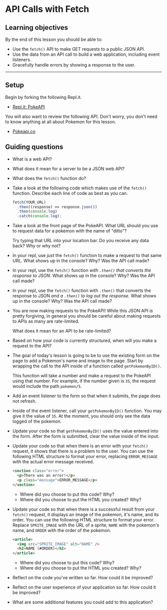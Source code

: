 # API Calls with Fetch

## Learning objectives

By the end of this lesson you should be able to:

- Use the `fetch()` API to make GET requests to a public JSON API.
- Use the data from an API call to build a web application, including event listeners.
- Gracefully handle errors by showing a response to the user.

---

## Setup

Begin by forking the following Repl.it.

- [Repl.it: PokeAPI](https://replit.com/@Pursuit/API-Calls-PokeAPI)

You will also want to review the following API. Don't worry, you don't need to know anything at all about Pokemon for this lesson.

- [Pokeapi.co](https://pokeapi.co/)

## Guiding questions

- What is a web API?

- What does it mean for a server to be a JSON web API?

- What does the `fetch()` function do?

- Take a look at the following code which makes use of the `fetch()` function. Describe each line of code as best as you can.

  ```js
  fetch(YOUR_URL)
    .then((response) => response.json())
    .then(console.log)
    .catch(console.log);
  ```

- Take a look at the front page of the PokeAPI. What URL should you use to request data for a pokemon with the name of "ditto"?

  Try typing that URL into your location bar. Do you receive any data back? Why or why not?

- In your repl, use _just_ the `fetch()` function to make a request to that same URL. What shows up in the console? Why? Was the API call made?

- In your repl, use the `fetch()` function _with `.then()` that converts the response to JSON._ What shows up in the console? Why? Was the API call made?

- In your repl, use the `fetch()` function with `.then()` that converts the response to JSON _and a `.then()` to log out the response._ What shows up in the console? Why? Was the API call made?

- You are now making requests to the PokeAPI! While this JSON API is pretty forgiving, in general you should be careful about making requests to APIs as many are rate-limited.

  What does it mean for an API to be rate-limited?

- Based on how your code is currently structured, when will you make a request to the API?

- The goal of today's lesson is going to be to use the existing form on the page to add a Pokemon's name and image to the page. Start by wrapping the call to the API inside of a function called `getPokemonByID()`.

  This function will take a number and make a request to the PokeAPI using that number. For example, if the number given is `35`, the request would include the path `pokemon/5`.

- Add an event listener to the form so that when it submits, the page does not refresh.

- Inside of the event listener, call your `getPokemonByID()` function. You may give it the value of `35`. At the moment, you should only see the data logged of the pokemon.

- Update your code so that `getPokemonByID()` uses the value entered into the form. After the form is submitted, clear the value inside of the input.

- Update your code so that when there is an error with your `fetch()` request, it shows that there is a problem to the user. You can use the following HTML structure to format your error, replacing `ERROR_MESSAGE` with the actual error message received.

  ```html
  <section class="error">
    <p>There was an error!</p>
    <p class="message">ERROR_MESSAGE</p>
  </section>
  ```

  - Where did you choose to put this code? Why?
  - Where did you choose to put the HTML you created? Why?

- Update your code so that when there is a successful result from your `fetch()` request, it displays an image of the pokemon, it's name, and its order. You can use the following HTML structure to format your error. Replace `SPRITE_IMAGE` with the URL of a sprite, `NAME` with the pokemon's name, and `ORDER` with the order of the pokemon.

  ```html
  <article>
    <img src="SPRITE_IMAGE" alt="NAME" />
    <h2>NAME (#ORDER)</h2>
  </article>
  ```

  - Where did you choose to put this code? Why?
  - Where did you choose to put the HTML you created? Why?

- Reflect on the code you've written so far. How could it be improved?

- Reflect on the user experience of your application so far. How could it be improved?

- What are some additional features you could add to this application?
